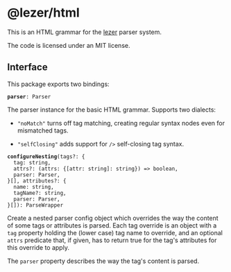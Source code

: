 # @lezer/html

This is an HTML grammar for the
[lezer](https://lezer.codemirror.net/) parser system.

The code is licensed under an MIT license.

## Interface

This package exports two bindings:

**`parser`**`: Parser`

The parser instance for the basic HTML grammar. Supports two dialects:

 - `"noMatch"` turns off tag matching, creating regular syntax nodes
   even for mismatched tags.

 - `"selfClosing"` adds support for `/>` self-closing tag syntax.

**`configureNesting`**`(tags?: {`\
`  tag: string,`\
`  attrs?: (attrs: {[attr: string]: string}) => boolean,`\
`  parser: Parser,`\
`}[], attributes?: {`\
`  name: string,`\
`  tagName?: string,`\
`  parser: Parser,`\
`}[]): ParseWrapper`

Create a nested parser config object which overrides the way the
content of some tags or attributes is parsed. Each tag override is an
object with a `tag` property holding the (lower case) tag name to
override, and an optional `attrs` predicate that, if given, has to
return true for the tag's attributes for this override to apply.

The `parser` property describes the way the tag's content is parsed.
